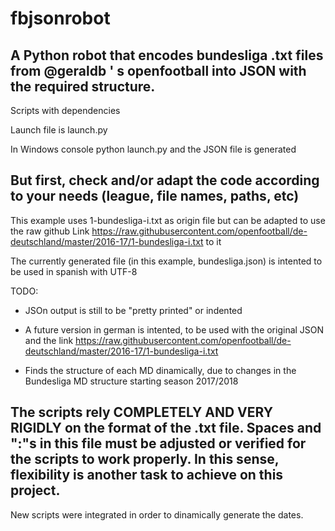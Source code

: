 # fbjsonrobot
## A Python robot that encodes bundesliga .txt files from @geraldb ' s openfootball into JSON with the required structure.

Scripts with dependencies

Launch file is launch.py

In Windows console python launch.py and the JSON file is generated

## But first, check and/or adapt the code according to your needs (league, file names, paths, etc)

This example uses 1-bundesliga-i.txt as origin file but can be adapted to use the raw github Link https://raw.githubusercontent.com/openfootball/de-deutschland/master/2016-17/1-bundesliga-i.txt to it

The currently generated file (in this example, bundesliga.json) is intented to be used in spanish with UTF-8

TODO:

* JSOn output is still to be "pretty printed" or indented

* A future version in german is intented, to be used with the original JSON and the link https://raw.githubusercontent.com/openfootball/de-deutschland/master/2016-17/1-bundesliga-i.txt

* Finds the structure of each MD dinamically, due to changes in the Bundesliga MD structure starting season 2017/2018

## The scripts rely COMPLETELY AND VERY RIGIDLY on the format of the .txt file. Spaces and ":"s in this file must be adjusted or verified for the scripts to work properly. In this sense, flexibility is another task to achieve on this project.

New scripts were integrated in order to dinamically generate the dates.
